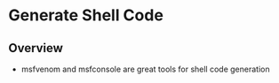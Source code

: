 # Generate Shell Code

## Overview

* msfvenom and msfconsole are great tools for shell code generation

